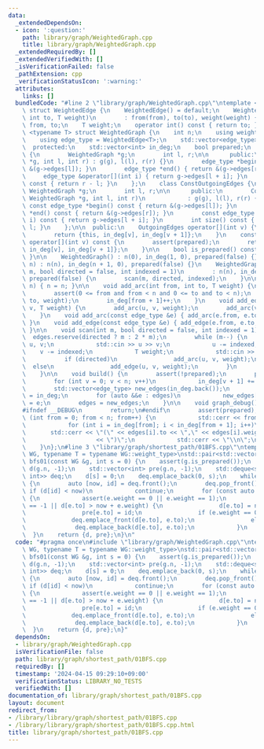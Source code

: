 ```yaml
---
data:
  _extendedDependsOn:
  - icon: ':question:'
    path: library/graph/WeightedGraph.cpp
    title: library/graph/WeightedGraph.cpp
  _extendedRequiredBy: []
  _extendedVerifiedWith: []
  _isVerificationFailed: false
  _pathExtension: cpp
  _verificationStatusIcon: ':warning:'
  attributes:
    links: []
  bundledCode: "#line 2 \"library/graph/WeightedGraph.cpp\"\ntemplate <typename T>\
    \ struct WeightedEdge {\n    WeightedEdge() = default;\n    WeightedEdge(int from,\
    \ int to, T weight)\n        : from(from), to(to), weight(weight) {}\n    int\
    \ from, to;\n    T weight;\n    operator int() const { return to; }\n};\n\ntemplate\
    \ <typename T> struct WeightedGraph {\n    int n;\n    using weight_type = T;\n\
    \    using edge_type = WeightedEdge<T>;\n    std::vector<edge_type> edges;\n\n\
    \  protected:\n    std::vector<int> in_deg;\n    bool prepared;\n    class OutgoingEdges\
    \ {\n        WeightedGraph *g;\n        int l, r;\n\n      public:\n        OutgoingEdges(WeightedGraph\
    \ *g, int l, int r) : g(g), l(l), r(r) {}\n        edge_type *begin() { return\
    \ &(g->edges[l]); }\n        edge_type *end() { return &(g->edges[r]); }\n   \
    \     edge_type &operator[](int i) { return g->edges[l + i]; }\n        int size()\
    \ const { return r - l; }\n    };\n    class ConstOutgoingEdges {\n        const\
    \ WeightedGraph *g;\n        int l, r;\n\n      public:\n        ConstOutgoingEdges(const\
    \ WeightedGraph *g, int l, int r)\n            : g(g), l(l), r(r) {}\n       \
    \ const edge_type *begin() const { return &(g->edges[l]); }\n        const edge_type\
    \ *end() const { return &(g->edges[r]); }\n        const edge_type &operator[](int\
    \ i) const { return g->edges[l + i]; }\n        int size() const { return r -\
    \ l; }\n    };\n\n  public:\n    OutgoingEdges operator[](int v) {\n        assert(prepared);\n\
    \        return {this, in_deg[v], in_deg[v + 1]};\n    }\n    const ConstOutgoingEdges\
    \ operator[](int v) const {\n        assert(prepared);\n        return {this,\
    \ in_deg[v], in_deg[v + 1]};\n    }\n\n    bool is_prepared() const { return prepared;\
    \ }\n\n    WeightedGraph() : n(0), in_deg(1, 0), prepared(false) {}\n    WeightedGraph(int\
    \ n) : n(n), in_deg(n + 1, 0), prepared(false) {}\n    WeightedGraph(int n, int\
    \ m, bool directed = false, int indexed = 1)\n        : n(n), in_deg(n + 1, 0),\
    \ prepared(false) {\n        scan(m, directed, indexed);\n    }\n\n    void resize(int\
    \ n) { n = n; }\n\n    void add_arc(int from, int to, T weight) {\n        assert(!prepared);\n\
    \        assert(0 <= from and from < n and 0 <= to and to < n);\n        edges.emplace_back(from,\
    \ to, weight);\n        in_deg[from + 1]++;\n    }\n    void add_edge(int u, int\
    \ v, T weight) {\n        add_arc(u, v, weight);\n        add_arc(v, u, weight);\n\
    \    }\n    void add_arc(const edge_type &e) { add_arc(e.from, e.to, e.weight);\
    \ }\n    void add_edge(const edge_type &e) { add_edge(e.from, e.to, e.weight);\
    \ }\n\n    void scan(int m, bool directed = false, int indexed = 1) {\n      \
    \  edges.reserve(directed ? m : 2 * m);\n        while (m--) {\n            int\
    \ u, v;\n            std::cin >> u >> v;\n            u -= indexed;\n        \
    \    v -= indexed;\n            T weight;\n            std::cin >> weight;\n \
    \           if (directed)\n                add_arc(u, v, weight);\n          \
    \  else\n                add_edge(u, v, weight);\n        }\n        build();\n\
    \    }\n\n    void build() {\n        assert(!prepared);\n        prepared = true;\n\
    \        for (int v = 0; v < n; v++)\n            in_deg[v + 1] += in_deg[v];\n\
    \        std::vector<edge_type> new_edges(in_deg.back());\n        auto counter\
    \ = in_deg;\n        for (auto &&e : edges)\n            new_edges[counter[e.from]++]\
    \ = e;\n        edges = new_edges;\n    }\n\n    void graph_debug() const {\n\
    #ifndef __DEBUG\n        return;\n#endif\n        assert(prepared);\n        for\
    \ (int from = 0; from < n; from++) {\n            std::cerr << from << \";\";\n\
    \            for (int i = in_deg[from]; i < in_deg[from + 1]; i++)\n         \
    \       std::cerr << \"(\" << edges[i].to << \",\" << edges[i].weight\n      \
    \                    << \")\";\n            std::cerr << \"\\n\";\n        }\n\
    \    }\n};\n#line 3 \"library/graph/shortest_path/01BFS.cpp\"\ntemplate <typename\
    \ WG, typename T = typename WG::weight_type>\nstd::pair<std::vector<T>, std::vector<int>>\
    \ bfs01(const WG &g, int s = 0) {\n    assert(g.is_prepared());\n    std::vector<T>\
    \ d(g.n, -1);\n    std::vector<int> pre(g.n, -1);\n    std::deque<std::pair<T,\
    \ int>> deq;\n    d[s] = 0;\n    deq.emplace_back(0, s);\n    while (deq.size())\
    \ {\n        auto [now, id] = deq.front();\n        deq.pop_front();\n       \
    \ if (d[id] < now)\n            continue;\n        for (const auto &e : g[id])\
    \ {\n            assert(e.weight == 0 || e.weight == 1);\n            if (d[e.to]\
    \ == -1 || d[e.to] > now + e.weight) {\n                d[e.to] = now + e.weight;\n\
    \                pre[e.to] = id;\n                if (e.weight == 0)\n       \
    \             deq.emplace_front(d[e.to], e.to);\n                else\n      \
    \              deq.emplace_back(d[e.to], e.to);\n            }\n        }\n  \
    \  }\n    return {d, pre};\n}\n"
  code: "#pragma once\n#include \"library/graph/WeightedGraph.cpp\"\ntemplate <typename\
    \ WG, typename T = typename WG::weight_type>\nstd::pair<std::vector<T>, std::vector<int>>\
    \ bfs01(const WG &g, int s = 0) {\n    assert(g.is_prepared());\n    std::vector<T>\
    \ d(g.n, -1);\n    std::vector<int> pre(g.n, -1);\n    std::deque<std::pair<T,\
    \ int>> deq;\n    d[s] = 0;\n    deq.emplace_back(0, s);\n    while (deq.size())\
    \ {\n        auto [now, id] = deq.front();\n        deq.pop_front();\n       \
    \ if (d[id] < now)\n            continue;\n        for (const auto &e : g[id])\
    \ {\n            assert(e.weight == 0 || e.weight == 1);\n            if (d[e.to]\
    \ == -1 || d[e.to] > now + e.weight) {\n                d[e.to] = now + e.weight;\n\
    \                pre[e.to] = id;\n                if (e.weight == 0)\n       \
    \             deq.emplace_front(d[e.to], e.to);\n                else\n      \
    \              deq.emplace_back(d[e.to], e.to);\n            }\n        }\n  \
    \  }\n    return {d, pre};\n}"
  dependsOn:
  - library/graph/WeightedGraph.cpp
  isVerificationFile: false
  path: library/graph/shortest_path/01BFS.cpp
  requiredBy: []
  timestamp: '2024-04-15 09:29:10+09:00'
  verificationStatus: LIBRARY_NO_TESTS
  verifiedWith: []
documentation_of: library/graph/shortest_path/01BFS.cpp
layout: document
redirect_from:
- /library/library/graph/shortest_path/01BFS.cpp
- /library/library/graph/shortest_path/01BFS.cpp.html
title: library/graph/shortest_path/01BFS.cpp
---
```

